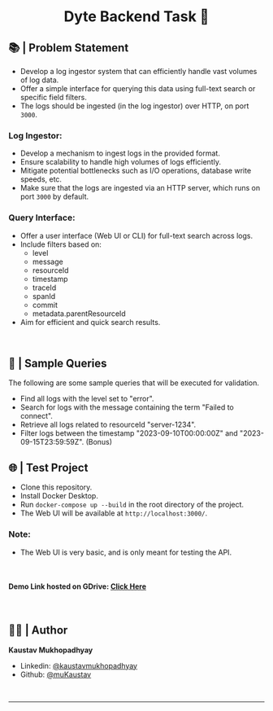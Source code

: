 <h1 align="center">Dyte Backend Task 🧭</h1>

## 📚 | Problem Statement

- Develop a log ingestor system that can efficiently handle vast volumes of log data.
- Offer a simple interface for querying this data using full-text search or specific field filters.
- The logs should be ingested (in the log ingestor) over HTTP, on port `3000`.

### Log Ingestor:

- Develop a mechanism to ingest logs in the provided format.
- Ensure scalability to handle high volumes of logs efficiently.
- Mitigate potential bottlenecks such as I/O operations, database write speeds, etc.
- Make sure that the logs are ingested via an HTTP server, which runs on port `3000` by default.

### Query Interface:

- Offer a user interface (Web UI or CLI) for full-text search across logs.
- Include filters based on:
  - level
  - message
  - resourceId
  - timestamp
  - traceId
  - spanId
  - commit
  - metadata.parentResourceId
- Aim for efficient and quick search results.

<br/>

## 📝 | Sample Queries

The following are some sample queries that will be executed for validation.

- Find all logs with the level set to "error".
- Search for logs with the message containing the term "Failed to connect".
- Retrieve all logs related to resourceId "server-1234".
- Filter logs between the timestamp "2023-09-10T00:00:00Z" and "2023-09-15T23:59:59Z". (Bonus)

## 🌐 | Test Project

- Clone this repository.
- Install Docker Desktop.
- Run `docker-compose up --build` in the root directory of the project.
- The Web UI will be available at `http://localhost:3000/`.

### Note:

- The Web UI is very basic, and is only meant for testing the API.

<br/>

#### Demo Link hosted on GDrive: [Click Here]()

<br/>

## 🧑🏽 | Author

**Kaustav Mukhopadhyay**

- Linkedin: [@kaustavmukhopadhyay](https://www.linkedin.com/in/kaustavmukhopadhyay/)
- Github: [@muKaustav](https://github.com/muKaustav)

<br/>

---
